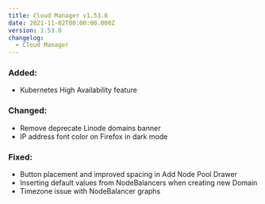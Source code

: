 ```yaml
---
title: Cloud Manager v1.53.0
date: 2021-11-02T00:00:00.000Z
version: 1.53.0
changelog:
  - Cloud Manager
---
```


### Added:
- Kubernetes High Availability feature

### Changed:
- Remove deprecate Linode domains banner
- IP address font color on Firefox in dark mode

### Fixed:
- Button placement and improved spacing in Add Node Pool Drawer
- Inserting default values from NodeBalancers when creating new Domain
- Timezone issue with NodeBalancer graphs
